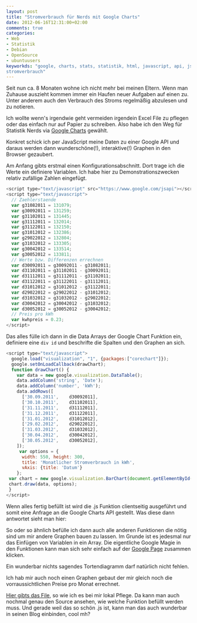 ```yaml
---
layout: post
title: "Stromverbrauch für Nerds mit Google Charts"
date: 2012-06-16T12:31:00+02:00
comments: true
categories:
- Web
- Statistik
- Debian
- OpenSource
- ubuntuusers
keyworkds: "google, charts, stats, statistik, html, javascript, api, js, strom,
stromverbrauch"
---
```

<script type="text/javascript" src="https://www.google.com/jsapi"></script>
<script type="text/javascript">
var g31082011 = 131079;
var g30092011 = 131259;
var g31102011 = 131445;
var g31112011 = 132014;
var g31122011 = 132150;
var g31012012 = 132386;
var g29022012 = 132804;
var g31032012 = 133305;
var g30042012 = 133514;
var g30052012 = 133811;
// Werte bzw. Differenzen errechnen
var d30092011 = g30092011 - g31082011;
var d31102011 = g31102011 - g30092011;
var d31112011 = g31112011 - g31102011;
var d31122011 = g31122011 - g31112011;
var d31012012 = g31012012 - g31122011;
var d29022012 = g29022012 - g31012012;
var d31032012 = g31032012 - g29022012;
var d30042012 = g30042012 - g31032012;
var d30052012 = g30052012 - g30042012;
// Preis pro kWh
var kwhpreis = 0.23;
</script>
<script type="text/javascript">
google.load("visualization", "1", {packages:["corechart"]});
google.setOnLoadCallback(drawChart);
function drawChart() {
var data = new google.visualization.DataTable();
data.addColumn('string', 'Date');
data.addColumn('number', 'kWh');
data.addRows([
['30.09.2011',    d30092011],
['30.10.2011',    d31102011],
['31.11.2011',    d31112011],
['31.12.2011',    d31122011],
['31.01.2012',    d31012012],
['29.02.2012',    d29022012],
['31.03.2012',    d31032012],
['30.04.2012',    d30042012],
['30.05.2012',    d30052012],
]);
var options = {
height: 400,
title: 'Monatlicher Stromverbrauch in kWh'
};
var chart = new google.visualization.PieChart(document.getElementById('piechart_div'));
chart.draw(data, options);
}

</script>
<script type="text/javascript">
google.load("visualization", "1", {packages:["corechart"]});
google.setOnLoadCallback(drawChart);
function drawChart() {
var data = new google.visualization.DataTable();
data.addColumn('string', 'Date');
data.addColumn('number', 'kWh');
data.addRows([
['30.09.2011',    d30092011],
['30.10.2011',    d31102011],
['31.11.2011',    d31112011],
['31.12.2011',    d31122011],
['31.01.2012',    d31012012],
['29.02.2012',    d29022012],
['31.03.2012',    d31032012],
['30.04.2012',    d30042012],
['30.05.2012',    d30052012],
]);

var options = {
height: 400,
title: 'Monatlicher Stromverbrauch in kWh',
vAxis: {title: 'Datum'}
};

var chart = new google.visualization.BarChart(document.getElementById('barchart_div'));
chart.draw(data, options);
}

</script>
<script type="text/javascript">
google.load("visualization", "1", {packages:["corechart"]});
google.setOnLoadCallback(drawChart);
function drawChart() {
var data = new google.visualization.DataTable();
data.addColumn('string', 'Datum');
data.addColumn('number', 'kWh');
data.addRows([
['31.08.2011',    g31082011],
['30.09.2011',    g30092011],
['30.10.2011',    g31102011],
['31.11.2011',    g31112011],
['31.12.2011',    g31122011],
['31.01.2012',    g31012012],
['29.02.2012',    g29022012],
['31.03.2012',    g31032012],
['30.04.2012',    g30042012],
['30.05.2012',    g30052012],
]);

var options = {
height: 400,
title: 'Zaehlerstand Gesamt',
vAxis: {title: 'Stand'}
};

var chart = new google.visualization.AreaChart(document.getElementById('flowchart_div'));
chart.draw(data, options);
}

</script>
<script type="text/javascript">

google.load("visualization", "1", {packages:["corechart"]});
google.setOnLoadCallback(drawChart);
function drawChart() {
var data = new google.visualization.DataTable();
data.addColumn('string', 'Datum');
data.addColumn('number', 'Euro');
data.addColumn('number', 'kWh');
data.addRows([
['30.09.2011',    d30092011 * kwhpreis, d30092011 ],
['30.10.2011',    d31102011 * kwhpreis, d31102011 ],
['31.11.2011',    d31112011 * kwhpreis, d31112011 ],
['31.12.2011',    d31122011 * kwhpreis, d31122011 ],
['31.01.2012',    d31012012 * kwhpreis, d31012012 ],
['29.02.2012',    d29022012 * kwhpreis, d29022012 ],
['31.03.2012',    d31032012 * kwhpreis, d31032012 ],
['30.04.2012',    d30042012 * kwhpreis, d30042012 ],
['30.05.2012',    d30052012 * kwhpreis, d30052012 ],
]);

var options = {
height: 400,
title: 'Preis in Monaten',
hAxis: {title: 'Monat'}
};

var chart = new google.visualization.ColumnChart(document.getElementById('colchart_div'));
chart.draw(data, options);
}
</script>

Seit nun ca. 8 Monaten wohne ich nicht mehr bei meinen Eltern. Wenn man Zuhause
auszieht kommen immer ein Haufen neuer Aufgaben auf einen zu. Unter anderem auch
den Verbrauch des Stroms regelmäßig abzulesen und zu notieren.

Ich wollte wenn's irgendwie geht vermeiden irgendein Excel File zu pflegen
oder das einfach nur auf Papier zu schreiben. Also
habe ich den Weg für Statistik Nerds via [Google Charts](https://developers.google.com/chart/) gewählt.

Konkret schick ich per JavaScript meine Daten zu einer Google API und daraus werden
dann wunderschöne(!), interaktive(!) Graphen in den Browser gezaubert.

Am Anfang gibts erstmal einen Konfigurationsabschnitt. Dort trage ich die Werte
ein definiere Variablen. Ich habe hier zu Demonstrationszwecken relativ zufällige Zahlen eingefügt.

``` js
<script type="text/javascript" src="https://www.google.com/jsapi"></script>
<script type="text/javascript">
  // Zaehlerstaende
  var g31082011 = 131079;
  var g30092011 = 131259;
  var g31102011 = 131445;
  var g31112011 = 132014;
  var g31122011 = 132150;
  var g31012012 = 132386;
  var g29022012 = 132804;
  var g31032012 = 133305;
  var g30042012 = 133514;
  var g30052012 = 133811;
  // Werte bzw. Differenzen errechnen
  var d30092011 = g30092011 - g31082011;
  var d31102011 = g31102011 - g30092011;
  var d31112011 = g31112011 - g31102011;
  var d31122011 = g31122011 - g31112011;
  var d31012012 = g31012012 - g31122011;
  var d29022012 = g29022012 - g31012012;
  var d31032012 = g31032012 - g29022012;
  var d30042012 = g30042012 - g31032012;
  var d30052012 = g30052012 - g30042012;
  // Preis pro kWh
  var kwhpreis = 0.23;
</script>
```

Das alles fülle ich dann in die Data Arrays der Google Chart Funktion ein,
definiere eine `div id` und beschrifte die Spalten und den Graphen an sich.

``` js
<script type="text/javascript">
  google.load("visualization", "1", {packages:["corechart"]});
  google.setOnLoadCallback(drawChart);
  function drawChart() {
    var data = new google.visualization.DataTable();
    data.addColumn('string', 'Date');
    data.addColumn('number', 'kWh');
    data.addRows([
      ['30.09.2011',    d30092011],
      ['30.10.2011',    d31102011],
      ['31.11.2011',    d31112011],
      ['31.12.2011',    d31122011],
      ['31.01.2012',    d31012012],
      ['29.02.2012',    d29022012],
      ['31.03.2012',    d31032012],
      ['30.04.2012',    d30042012],
      ['30.05.2012',    d30052012],
    ]);
     var options = {
      width: 550, height: 300,
      title: 'Monatlicher Stromverbrauch in kWh',
      vAxis: {title: 'Datum'}
    };
 var chart = new google.visualization.BarChart(document.getElementById('barchart_div'));
 chart.draw(data, options);
 }
</script>
```

Wenn alles fertig befüllt ist wird die .js Funktion clientseitig ausgeführt und
somit eine Anfrage an die Google Charts API gestellt. Was diese dann antwortet
sieht man hier:

<div id="barchart_div"></div>

So oder so ähnlich befülle ich dann auch alle anderen Funktionen die nötig sind
um mir andere Graphen bauen zu lassen. Im Grunde ist es jedesmal nur das
Einfügen von Variablen in ein Array. Die eigentliche Google Magie in den
Funktionen kann man sich sehr einfach auf der [Google Page](https://google-developers.appspot.com/chart/interactive/docs/quick_start) zusammen klicken.

<div id="flowchart_div"></div>

Ein wunderbar nichts sagendes Tortendiagramm darf natürlich nicht fehlen.

<div id="piechart_div"></div>

Ich hab mir auch noch einen Graphen gebaut der mir gleich noch die vorraussichtlichen
Preise pro Monat errechnet.

<div id="colchart_div"></div>

[Hier gibts das File](/uploads/2012/06/strom.html), so wie ich es bei mir lokal Pflege. Da kann man auch
nochmal genau den Source ansehen, wie welche Funktion befüllt werden muss.
Und gerade weil das so schön .js ist, kann man das auch wunderbar in seinen Blog einbinden, cool mh?

